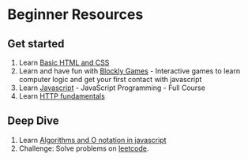 # Beginner Resources

## Get started

1. Learn [Basic HTML and CSS](https://www.youtube.com/watch?v=qz0aGYrrlhU)
1. Learn and have fun with [Blockly Games](https://blockly.games/) - Interactive games to learn computer logic and get your first contact with javascript
1. Learn [Javascript](https://www.youtube.com/watch?v=jS4aFq5-91M) - JavaScript Programming - Full Course
1. Learn [HTTP fundamentals](https://www.youtube.com/watch?v=iYM2zFP3Zn0)

## Deep Dive

1. Learn [Algorithms and O notation in javascript](https://www.youtube.com/watch?v=JgWm6sQwS_I)
2. Challenge: Solve problems on [leetcode](https://leetcode.com/).

